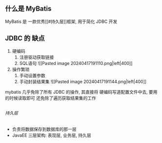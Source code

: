 ## 什么是 MyBatis 
MyBatis 是 一款优秀[[#持久层]]框架, 用于简化 JDBC 开发 
## JDBC 的 缺点
1. 硬编码
	1. 注册驱动获取链接
	2. SQL语句
![[Pasted image 20240417191110.png|left|400]]
2. 操作繁琐
	1. 手动设置参数
	2. 手动封装结果集
![[Pasted image 20240417191144.png|left|400]]

mybatis 几乎免除了所有 JDBC 的操作,  其直接将 硬编码写道配置文件中去, 要用的时候读取即可
还免除了遍历获取结果集的工作


## 



###### 持久层
- 负责将数据保存到数据库的那一层
- JavaEE 三层架构: 表现层, 业务层, 持久层